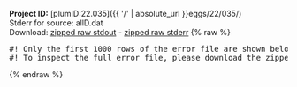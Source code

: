 **Project ID:** [plumID:22.035]({{ '/' | absolute_url }}eggs/22/035/)  
Stderr for source:  allD.dat   
Download: [zipped raw stdout](allD.dat.plumed_master.stdout.txt.zip) - [zipped raw stderr](allD.dat.plumed_master.stderr.txt.zip) 
{% raw %}
<pre>
#! Only the first 1000 rows of the error file are shown below
#! To inspect the full error file, please download the zipped raw stderr file above
</pre>
{% endraw %}
